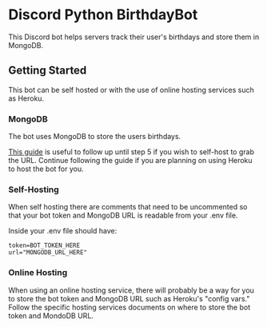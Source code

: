 
# Discord Python BirthdayBot

This Discord bot helps servers track their user's birthdays and store them in MongoDB.

## Getting Started
This bot can be self hosted or with the use of online hosting services such as Heroku.

### MongoDB
The bot uses MongoDB to store the users birthdays. 

[This guide](https://www.mongodb.com/developer/how-to/use-atlas-on-heroku/) is useful to follow up until step 5 if you wish to self-host to grab the URL. Continue following the guide if you are planning on using Heroku to host the bot for you.

### Self-Hosting
When self hosting there are comments that need to be uncommented so that your bot token and MongoDB URL is readable from your .env file.

Inside your .env file should have:
```
token=BOT_TOKEN_HERE
url="MONGODB_URL_HERE"
```

### Online Hosting
When using an online hosting service, there will probably be a way for you to store the bot token and MongoDB URL such as Heroku's "config vars." Follow the specific hosting services documents on where to store the bot token and MondoDB URL.